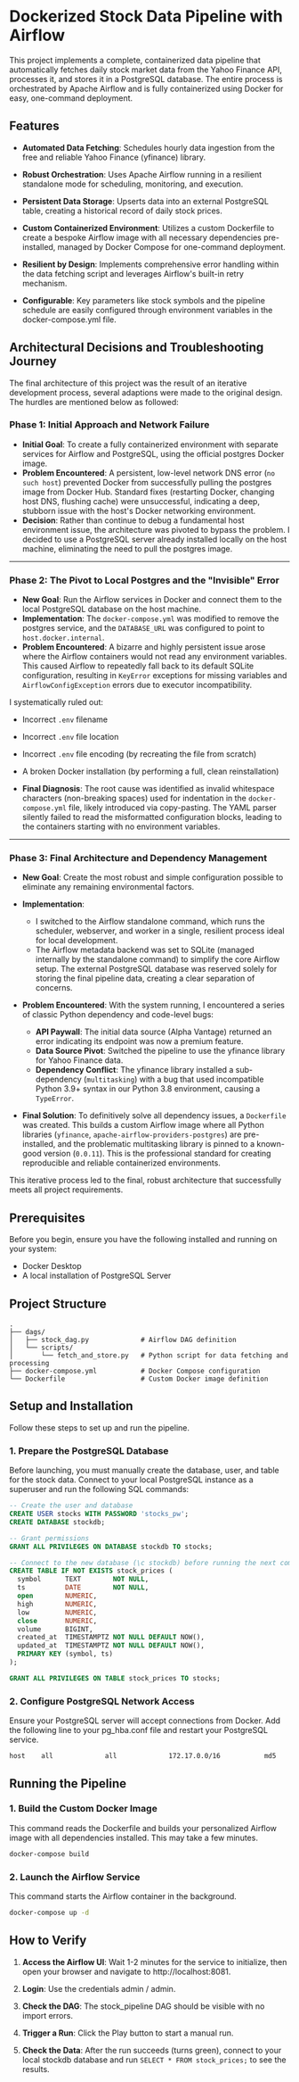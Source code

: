 # Dockerized Stock Data Pipeline with Airflow

This project implements a complete, containerized data pipeline that automatically fetches daily stock market data from the Yahoo Finance API, processes it, and stores it in a PostgreSQL database. The entire process is orchestrated by Apache Airflow and is fully containerized using Docker for easy, one-command deployment.

## Features

- **Automated Data Fetching**: Schedules hourly data ingestion from the free and reliable Yahoo Finance (yfinance) library.

- **Robust Orchestration**: Uses Apache Airflow running in a resilient standalone mode for scheduling, monitoring, and execution.

- **Persistent Data Storage**: Upserts data into an external PostgreSQL table, creating a historical record of daily stock prices.

- **Custom Containerized Environment**: Utilizes a custom Dockerfile to create a bespoke Airflow image with all necessary dependencies pre-installed, managed by Docker Compose for one-command deployment.

- **Resilient by Design**: Implements comprehensive error handling within the data fetching script and leverages Airflow's built-in retry mechanism.

- **Configurable**: Key parameters like stock symbols and the pipeline schedule are easily configured through environment variables in the docker-compose.yml file.

## Architectural Decisions and Troubleshooting Journey

The final architecture of this project was the result of an iterative development process, several adaptions were made to the original design. The hurdles are mentioned below as followed:

### Phase 1: Initial Approach and Network Failure

- **Initial Goal**: To create a fully containerized environment with separate services for Airflow and PostgreSQL, using the official postgres Docker image.
- **Problem Encountered**: A persistent, low-level network DNS error (`no such host`) prevented Docker from successfully pulling the postgres image from Docker Hub. Standard fixes (restarting Docker, changing host DNS, flushing cache) were unsuccessful, indicating a deep, stubborn issue with the host's Docker networking environment.
- **Decision**: Rather than continue to debug a fundamental host environment issue, the architecture was pivoted to bypass the problem. I decided to use a PostgreSQL server already installed locally on the host machine, eliminating the need to pull the postgres image.

---

### Phase 2: The Pivot to Local Postgres and the "Invisible" Error

- **New Goal**: Run the Airflow services in Docker and connect them to the local PostgreSQL database on the host machine.
- **Implementation**: The `docker-compose.yml` was modified to remove the postgres service, and the `DATABASE_URL` was configured to point to `host.docker.internal`.
- **Problem Encountered**: A bizarre and highly persistent issue arose where the Airflow containers would not read any environment variables. This caused Airflow to repeatedly fall back to its default SQLite configuration, resulting in `KeyError` exceptions for missing variables and `AirflowConfigException` errors due to executor incompatibility.

I systematically ruled out:
  - Incorrect `.env` filename
  - Incorrect `.env` file location
  - Incorrect `.env` file encoding (by recreating the file from scratch)
  - A broken Docker installation (by performing a full, clean reinstallation)

- **Final Diagnosis**: The root cause was identified as invalid whitespace characters (non-breaking spaces) used for indentation in the `docker-compose.yml` file, likely introduced via copy-pasting. The YAML parser silently failed to read the misformatted configuration blocks, leading to the containers starting with no environment variables.

---

### Phase 3: Final Architecture and Dependency Management

- **New Goal**: Create the most robust and simple configuration possible to eliminate any remaining environmental factors.
- **Implementation**:
  - I switched to the Airflow standalone command, which runs the scheduler, webserver, and worker in a single, resilient process ideal for local development.
  - The Airflow metadata backend was set to SQLite (managed internally by the standalone command) to simplify the core Airflow setup. The external PostgreSQL database was reserved solely for storing the final pipeline data, creating a clear separation of concerns.

- **Problem Encountered**: With the system running, I encountered a series of classic Python dependency and code-level bugs:
  - **API Paywall**: The initial data source (Alpha Vantage) returned an error indicating its endpoint was now a premium feature.
  - **Data Source Pivot**: Switched the pipeline to use the yfinance library for Yahoo Finance data.
  - **Dependency Conflict**: The yfinance library installed a sub-dependency (`multitasking`) with a bug that used incompatible Python 3.9+ syntax in our Python 3.8 environment, causing a `TypeError`.

- **Final Solution**: To definitively solve all dependency issues, a `Dockerfile` was created. This builds a custom Airflow image where all Python libraries (`yfinance`, `apache-airflow-providers-postgres`) are pre-installed, and the problematic multitasking library is pinned to a known-good version (`0.0.11`). This is the professional standard for creating reproducible and reliable containerized environments.

This iterative process led to the final, robust architecture that successfully meets all project requirements.

## Prerequisites

Before you begin, ensure you have the following installed and running on your system:

- Docker Desktop
- A local installation of PostgreSQL Server

## Project Structure

```
.
├── dags/
│   ├── stock_dag.py             # Airflow DAG definition
│   └── scripts/
│       └── fetch_and_store.py   # Python script for data fetching and processing
├── docker-compose.yml           # Docker Compose configuration
└── Dockerfile                   # Custom Docker image definition
```

## Setup and Installation

Follow these steps to set up and run the pipeline.

### 1. Prepare the PostgreSQL Database

Before launching, you must manually create the database, user, and table for the stock data. Connect to your local PostgreSQL instance as a superuser and run the following SQL commands:

```sql
-- Create the user and database
CREATE USER stocks WITH PASSWORD 'stocks_pw';
CREATE DATABASE stockdb;

-- Grant permissions
GRANT ALL PRIVILEGES ON DATABASE stockdb TO stocks;

-- Connect to the new database (\c stockdb) before running the next commands
CREATE TABLE IF NOT EXISTS stock_prices (
  symbol      TEXT        NOT NULL,
  ts          DATE        NOT NULL,
  open        NUMERIC,
  high        NUMERIC,
  low         NUMERIC,
  close       NUMERIC,
  volume      BIGINT,
  created_at  TIMESTAMPTZ NOT NULL DEFAULT NOW(),
  updated_at  TIMESTAMPTZ NOT NULL DEFAULT NOW(),
  PRIMARY KEY (symbol, ts)
);

GRANT ALL PRIVILEGES ON TABLE stock_prices TO stocks;
```

### 2. Configure PostgreSQL Network Access

Ensure your PostgreSQL server will accept connections from Docker. Add the following line to your pg_hba.conf file and restart your PostgreSQL service.

```
host    all             all             172.17.0.0/16           md5
```

## Running the Pipeline

### 1. Build the Custom Docker Image

This command reads the Dockerfile and builds your personalized Airflow image with all dependencies installed. This may take a few minutes.

```bash
docker-compose build
```

### 2. Launch the Airflow Service

This command starts the Airflow container in the background.

```bash
docker-compose up -d
```

## How to Verify

1. **Access the Airflow UI**: Wait 1-2 minutes for the service to initialize, then open your browser and navigate to http://localhost:8081.

2. **Login**: Use the credentials admin / admin.

3. **Check the DAG**: The stock_pipeline DAG should be visible with no import errors.

4. **Trigger a Run**: Click the Play button to start a manual run.

5. **Check the Data**: After the run succeeds (turns green), connect to your local stockdb database and run `SELECT * FROM stock_prices;` to see the results.

